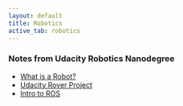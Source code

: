 ```yaml
---
layout: default
title: Robotics
active_tab: robotics
---
```

### Notes from Udacity Robotics Nanodegree

* [What is a Robot?](/robotics/what-is-a-robot.html)
* [Udacity Rover Project](/robotics/rover-project.html)
* [Intro to ROS](robotics/intro-to-ros.html)

